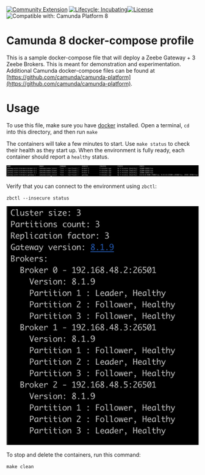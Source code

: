 [![Community Extension](https://img.shields.io/badge/Community%20Extension-An%20open%20source%20community%20maintained%20project-FF4700)](https://github.com/camunda-community-hub/community)
[![Lifecycle; Incubating](https://img.shields.io/badge/Lifecycle-Proof%20of%20Concept-blueviolet)](https://github.com/Camunda-Community-Hub/community/blob/main/extension-lifecycle.md#proof-of-concept-)[![License](https://img.shields.io/badge/License-Apache%202.0-blue.svg)](https://opensource.org/licenses/Apache-2.0)
![Compatible with: Camunda Platform 8](https://img.shields.io/badge/Compatible%20with-Camunda%20Platform%208-0072Ce)

# Camunda 8 docker-compose profile

This is a sample docker-compose file that will deploy a Zeebe Gateway + 3 Zeebe Brokers. This is meant for demonstration
and experimentation. Additional Camunda docker-compose files can be found at [https://github.com/camunda/camunda-platform](https://github.com/camunda/camunda-platform). 

# Usage

To use this file, make sure you have [docker](https://docs.docker.com/compose/) installed. Open a terminal, `cd` into
this directory, and then run `make`

The containers will take a few minutes to start. Use `make status` to check their health as they start up. When 
the environment is fully ready, each container should report a `healthy` status. 

![](healthy_containers.png)

Verify that you can connect to the environment using `zbctl`:  

```shell
zbctl --insecure status
```

![](zbctl_status.png)

To stop and delete the containers, run this command: 

```shell
make clean
```
